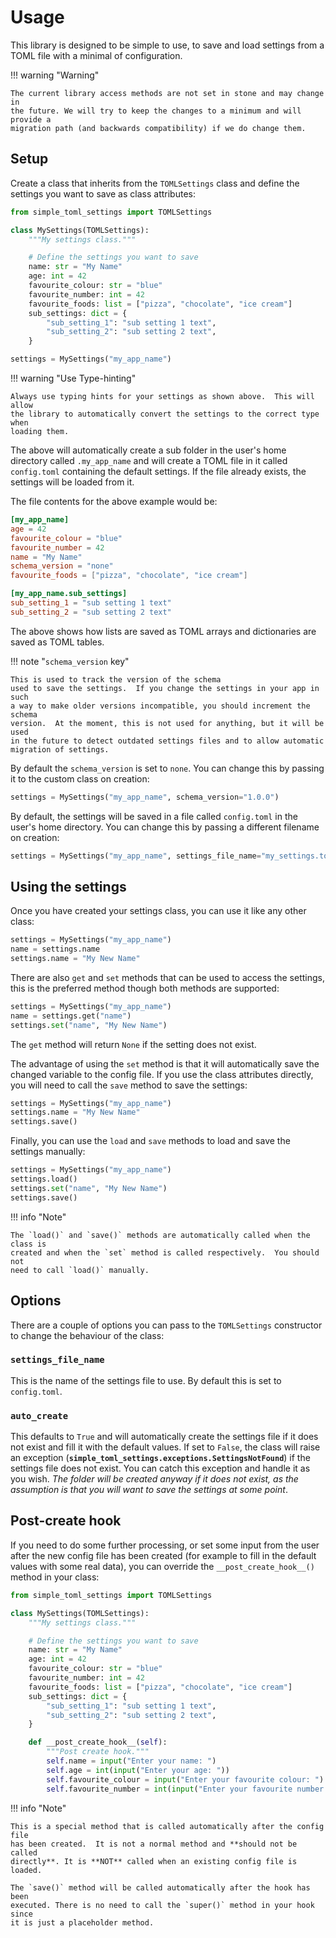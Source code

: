 # Usage

This library is designed to be simple to use, to save and load settings from a
TOML file with a minimal of configuration.

!!! warning "Warning"

    The current library access methods are not set in stone and may change in
    the future. We will try to keep the changes to a minimum and will provide a
    migration path (and backwards compatibility) if we do change them.

## Setup

Create a class that inherits from the `TOMLSettings` class and define the
settings you want to save as class attributes:

```python
from simple_toml_settings import TOMLSettings

class MySettings(TOMLSettings):
    """My settings class."""

    # Define the settings you want to save
    name: str = "My Name"
    age: int = 42
    favourite_colour: str = "blue"
    favourite_number: int = 42
    favourite_foods: list = ["pizza", "chocolate", "ice cream"]
    sub_settings: dict = {
        "sub_setting_1": "sub setting 1 text",
        "sub_setting_2": "sub setting 2 text",
    }

settings = MySettings("my_app_name")
```

!!! warning "Use Type-hinting"

    Always use typing hints for your settings as shown above.  This will allow
    the library to automatically convert the settings to the correct type when
    loading them.

The above will automatically create a sub folder in the user's home directory
called `.my_app_name` and will create a TOML file in it called `config.toml`
containing the default settings. If the file already exists, the settings will
be loaded from it.

The file contents for the above example would be:

```toml
[my_app_name]
age = 42
favourite_colour = "blue"
favourite_number = 42
name = "My Name"
schema_version = "none"
favourite_foods = ["pizza", "chocolate", "ice cream"]

[my_app_name.sub_settings]
sub_setting_1 = "sub setting 1 text"
sub_setting_2 = "sub setting 2 text"
```

The above shows how lists are saved as TOML arrays and dictionaries are saved as
TOML tables.

!!! note "`schema_version` key"

    This is used to track the version of the schema
    used to save the settings.  If you change the settings in your app in such
    a way to make older versions incompatible, you should increment the schema
    version.  At the moment, this is not used for anything, but it will be used
    in the future to detect outdated settings files and to allow automatic
    migration of settings.

By default the `schema_version` is set to `none`.  You can change this by
passing it to the custom class on creation:

```python
settings = MySettings("my_app_name", schema_version="1.0.0")
```

By default, the settings will be saved in a file called `config.toml` in the
user's home directory.  You can change this by passing a different filename on
creation:

```python
settings = MySettings("my_app_name", settings_file_name="my_settings.toml")
```

## Using the settings

Once you have created your settings class, you can use it like any other class:

```python
settings = MySettings("my_app_name")
name = settings.name
settings.name = "My New Name"
```

There are also `get` and `set` methods that can be used to access the settings,
this is the preferred method though both methods are supported:

```python
settings = MySettings("my_app_name")
name = settings.get("name")
settings.set("name", "My New Name")
```

The `get` method will return `None` if the setting does not exist.

The advantage of using the `set` method is that it will automatically save the
changed variable to the config file.  If you use the class attributes directly,
you will need to call the `save` method to save the settings:

```python
settings = MySettings("my_app_name")
settings.name = "My New Name"
settings.save()
```

Finally, you can use the `load` and `save` methods to load and save the settings
manually:

```python
settings = MySettings("my_app_name")
settings.load()
settings.set("name", "My New Name")
settings.save()
```

!!! info "Note"

    The `load()` and `save()` methods are automatically called when the class is
    created and when the `set` method is called respectively.  You should not
    need to call `load()` manually.

## Options

There are a couple of options you can pass to the `TOMLSettings` constructor to
change the behaviour of the class:

### `settings_file_name`

This is the name of the settings file to use.  By default this is set to
`config.toml`.

### `auto_create`

This defaults to `True` and will automatically create the settings file if it
does not exist and fill it with the default values.  If set to `False`, the
class will raise an exception
(**`simple_toml_settings.exceptions.SettingsNotFound`**) if the settings file does
not exist. You can catch this exception and handle it as you wish.
*The folder will be created anyway if it does not exist, as the assumption is
that you will want to save the settings at some point*.

## Post-create hook

If you need to do some further processing, or set some input from the user after
the new config file has been created (for example to fill in the default values
with some real data), you can override the
`__post_create_hook__()` method in your class:

```python
from simple_toml_settings import TOMLSettings

class MySettings(TOMLSettings):
    """My settings class."""

    # Define the settings you want to save
    name: str = "My Name"
    age: int = 42
    favourite_colour: str = "blue"
    favourite_number: int = 42
    favourite_foods: list = ["pizza", "chocolate", "ice cream"]
    sub_settings: dict = {
        "sub_setting_1": "sub setting 1 text",
        "sub_setting_2": "sub setting 2 text",
    }

    def __post_create_hook__(self):
        """Post create hook."""
        self.name = input("Enter your name: ")
        self.age = int(input("Enter your age: "))
        self.favourite_colour = input("Enter your favourite colour: ")
        self.favourite_number = int(input("Enter your favourite number: "))
```

!!! info "Note"

    This is a special method that is called automatically after the config file
    has been created.  It is not a normal method and **should not be called
    directly**. It is **NOT** called when an existing config file is loaded.

    The `save()` method will be called automatically after the hook has been
    executed. There is no need to call the `super()` method in your hook since
    it is just a placeholder method.
